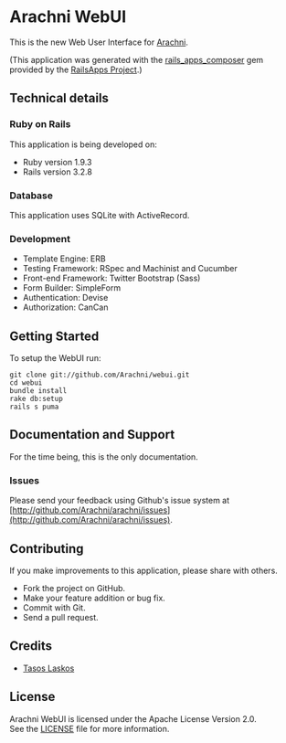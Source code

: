 # Arachni WebUI

This is the new Web User Interface for [Arachni](https://github.com/Arachni/arachni).

(This application was generated with the [rails_apps_composer](https://github.com/RailsApps/rails_apps_composer) gem provided by the [RailsApps Project](http://railsapps.github.com/).)

## Technical details

### Ruby on Rails

This application is being developed on:

* Ruby version 1.9.3
* Rails version 3.2.8

### Database

This application uses SQLite with ActiveRecord.

### Development

* Template Engine: ERB
* Testing Framework: RSpec and Machinist and Cucumber
* Front-end Framework: Twitter Bootstrap (Sass)
* Form Builder: SimpleForm
* Authentication: Devise
* Authorization: CanCan

## Getting Started

To setup the WebUI run:

```
git clone git://github.com/Arachni/webui.git
cd webui
bundle install
rake db:setup
rails s puma
```

## Documentation and Support

For the time being, this is the only documentation.

### Issues

Please send your feedback using Github's issue system at
[http://github.com/Arachni/arachni/issues](http://github.com/Arachni/arachni/issues).

## Contributing

If you make improvements to this application, please share with others.

* Fork the project on GitHub.
* Make your feature addition or bug fix.
* Commit with Git.
* Send a pull request.

## Credits

* [Tasos Laskos](https://github.com/Zapotek)

## License

Arachni WebUI is licensed under the Apache License Version 2.0.<br/>
See the [LICENSE](file.LICENSE.html) file for more information.
